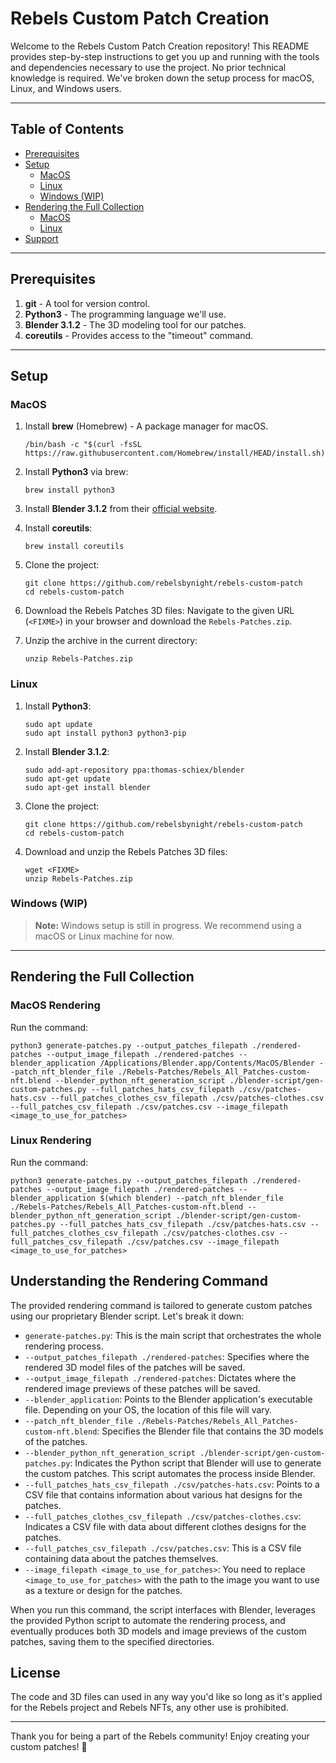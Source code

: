 # Rebels Custom Patch Creation

Welcome to the Rebels Custom Patch Creation repository! This README provides step-by-step instructions to get you up and running with the tools and dependencies necessary to use the project. No prior technical knowledge is required. We've broken down the setup process for macOS, Linux, and Windows users.

---

## Table of Contents

- [Prerequisites](#prerequisites)
- [Setup](#setup)
  - [MacOS](#macos)
  - [Linux](#linux)
  - [Windows (WIP)](#windows-wip)
- [Rendering the Full Collection](#rendering-the-full-collection)
  - [MacOS](#macos-rendering)
  - [Linux](#linux-rendering)
- [Support](#support)

---

## Prerequisites

1. **git** - A tool for version control.
2. **Python3** - The programming language we'll use.
3. **Blender 3.1.2** - The 3D modeling tool for our patches.
4. **coreutils** - Provides access to the "timeout" command.

---

## Setup

### MacOS

1. Install **brew** (Homebrew) - A package manager for macOS.
    ```
    /bin/bash -c "$(curl -fsSL https://raw.githubusercontent.com/Homebrew/install/HEAD/install.sh)"
    ```

2. Install **Python3** via brew:
    ```
    brew install python3
    ```

3. Install **Blender 3.1.2** from their [official website](https://www.blender.org/download/).

4. Install **coreutils**:
    ```
    brew install coreutils
    ```

5. Clone the project:
    ```
    git clone https://github.com/rebelsbynight/rebels-custom-patch
    cd rebels-custom-patch
    ```

6. Download the Rebels Patches 3D files:
   Navigate to the given URL (`<FIXME>`) in your browser and download the `Rebels-Patches.zip`.

7. Unzip the archive in the current directory:
    ```
    unzip Rebels-Patches.zip
    ```

### Linux

1. Install **Python3**:
    ```
    sudo apt update
    sudo apt install python3 python3-pip
    ```

2. Install **Blender 3.1.2**:
    ```
    sudo add-apt-repository ppa:thomas-schiex/blender
    sudo apt-get update
    sudo apt-get install blender
    ```

3. Clone the project:
    ```
    git clone https://github.com/rebelsbynight/rebels-custom-patch
    cd rebels-custom-patch
    ```

4. Download and unzip the Rebels Patches 3D files:
    ```
    wget <FIXME>
    unzip Rebels-Patches.zip
    ```

### Windows (WIP)

> **Note:** Windows setup is still in progress. We recommend using a macOS or Linux machine for now.

---

## Rendering the Full Collection

### MacOS Rendering

Run the command:

```
python3 generate-patches.py --output_patches_filepath ./rendered-patches --output_image_filepath ./rendered-patches --blender_application /Applications/Blender.app/Contents/MacOS/Blender --patch_nft_blender_file ./Rebels-Patches/Rebels_All_Patches-custom-nft.blend --blender_python_nft_generation_script ./blender-script/gen-custom-patches.py --full_patches_hats_csv_filepath ./csv/patches-hats.csv --full_patches_clothes_csv_filepath ./csv/patches-clothes.csv --full_patches_csv_filepath ./csv/patches.csv --image_filepath <image_to_use_for_patches>
```

### Linux Rendering

Run the command:

```
python3 generate-patches.py --output_patches_filepath ./rendered-patches --output_image_filepath ./rendered-patches --blender_application $(which blender) --patch_nft_blender_file ./Rebels-Patches/Rebels_All_Patches-custom-nft.blend --blender_python_nft_generation_script ./blender-script/gen-custom-patches.py --full_patches_hats_csv_filepath ./csv/patches-hats.csv --full_patches_clothes_csv_filepath ./csv/patches-clothes.csv --full_patches_csv_filepath ./csv/patches.csv --image_filepath <image_to_use_for_patches>
```

## Understanding the Rendering Command

The provided rendering command is tailored to generate custom patches using our proprietary Blender script. Let's break it down:

- `generate-patches.py`: This is the main script that orchestrates the whole rendering process.
- `--output_patches_filepath ./rendered-patches`: Specifies where the rendered 3D model files of the patches will be saved.
- `--output_image_filepath ./rendered-patches`: Dictates where the rendered image previews of these patches will be saved.
- `--blender_application`: Points to the Blender application's executable file. Depending on your OS, the location of this file will vary.
- `--patch_nft_blender_file ./Rebels-Patches/Rebels_All_Patches-custom-nft.blend`: Specifies the Blender file that contains the 3D models of the patches.
- `--blender_python_nft_generation_script ./blender-script/gen-custom-patches.py`: Indicates the Python script that Blender will use to generate the custom patches. This script automates the process inside Blender.
- `--full_patches_hats_csv_filepath ./csv/patches-hats.csv`: Points to a CSV file that contains information about various hat designs for the patches.
- `--full_patches_clothes_csv_filepath ./csv/patches-clothes.csv`: Indicates a CSV file with data about different clothes designs for the patches.
- `--full_patches_csv_filepath ./csv/patches.csv`: This is a CSV file containing data about the patches themselves.
- `--image_filepath <image_to_use_for_patches>`: You need to replace `<image_to_use_for_patches>` with the path to the image you want to use as a texture or design for the patches.

When you run this command, the script interfaces with Blender, leverages the provided Python script to automate the rendering process, and eventually produces both 3D models and image previews of the custom patches, saving them to the specified directories.


## License
The code and 3D files can used in any way you'd like so long as it's applied for the Rebels project and Rebels NFTs, any other use is prohibited.

---

Thank you for being a part of the Rebels community! Enjoy creating your custom patches! 🚀

